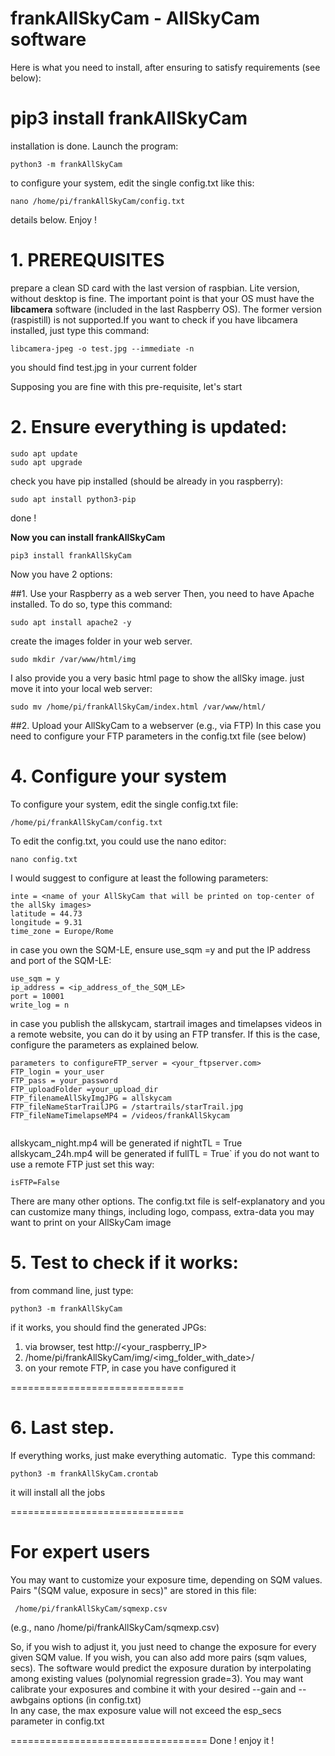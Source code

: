 # frankAllSkyCam - AllSkyCam software 

Here is what you need to install, after ensuring to satisfy requirements (see below):

# pip3 install frankAllSkyCam

installation is done.
Launch the program:

`python3 -m frankAllSkyCam`

to configure your system, edit the single config.txt like this:

`nano /home/pi/frankAllSkyCam/config.txt`

details below. Enjoy !



# 1. PREREQUISITES
prepare a clean SD card with the last version of raspbian. Lite version, without desktop is fine. 
The important point is that your OS must have the **libcamera** software (included in the last Raspberry OS).
The former version (raspistill) is not supported.If you want to check if you have libcamera installed, just type this command:

`libcamera-jpeg -o test.jpg --immediate -n`

you should find test.jpg in your current folder

Supposing you are fine with this pre-requisite, let's start

# 2. Ensure everything is updated:

```
sudo apt update
sudo apt upgrade
```
check you have pip installed (should be already in you raspberry):

`sudo apt install python3-pip`

done !

**Now you can install frankAllSkyCam**

`pip3 install frankAllSkyCam`

Now you have 2 options:

##1. Use your Raspberry as a web server
Then, you need to have Apache installed. To do so, type this command:

`sudo apt install apache2 -y`

create the images folder in your web server.
```
sudo mkdir /var/www/html/img
```

I also provide you a very basic html page to show the allSky image. just move it into your local web server:

```
sudo mv /home/pi/frankAllSkyCam/index.html /var/www/html/
```


##2. Upload your AllSkyCam to a webserver (e.g., via FTP)
In this case you need to configure your FTP parameters in the config.txt file (see below)

# 4. Configure your system

To configure your system, edit the single config.txt file:

`/home/pi/frankAllSkyCam/config.txt`

To edit the config.txt, you could use the nano editor:

`nano config.txt`

I would suggest to configure at least the following parameters:

```
inte = <name of your AllSkyCam that will be printed on top-center of the allSky images>
latitude = 44.73
longitude = 9.31
time_zone = Europe/Rome

```
in case you own the SQM-LE, ensure use_sqm =y and put the IP address and port of the SQM-LE:

```
use_sqm = y 
ip_address = <ip_address_of_the_SQM_LE>
port = 10001
write_log = n
```
 
in case you publish the allskycam, startrail images and timelapses videos in a remote website, you can do it by using an FTP transfer. If this is the case, configure the parameters as explained below.
  

```
parameters to configureFTP_server = <your_ftpserver.com>
FTP_login = your_user
FTP_pass = your_password 
FTP_uploadFolder =your_upload_dir
FTP_filenameAllSkyImgJPG = allskycam
FTP_fileNameStarTrailJPG = /startrails/starTrail.jpg
FTP_fileNameTimelapseMP4 = /videos/frankAllSkycam
 
```
allskycam_night.mp4 will be generated if nightTL = True
allskycam_24h.mp4 will be generated if fullTL = True`
if you do not want to use a remote FTP just set this way:
  
`isFTP=False`
  
There are many other options. The config.txt file is self-explanatory and you can customize many things, including logo, compass, extra-data you may want to print on your AllSkyCam image
  

 # 5. Test to check if it works:

from command line, just type:

`python3 -m frankAllSkyCam`

if it works, you should find the generated JPGs:

1. via browser, test http://<your_raspberry_IP>
2. /home/pi/frankAllSkyCam/img/<img_folder_with_date>/<jpg files>
3. on your remote FTP, in case you have configured it
  

==============================
  
# 6. Last step. 
  
If everything works, just make everything automatic. 
Type this command:

`python3 -m frankAllSkyCam.crontab`
  
it will install all the jobs
  
==============================
 
  
# For expert users 
  
You may want to customize your exposure time, depending on SQM values.
Pairs "(SQM value, exposure in secs)" are stored in this file:
   
 ` /home/pi/frankAllSkyCam/sqmexp.csv`
  
  (e.g., nano   /home/pi/frankAllSkyCam/sqmexp.csv)

So, if you wish to adjust it, you just need to change the exposure for every given SQM value. If you wish, you can also add more pairs (sqm values, secs).
 The software would predict the exposure duration by interpolating among existing values (polynomial regression grade=3).
 You may want calibrate your exposures and combine it with your desired --gain and --awbgains options (in config.txt)  
 In any case, the max exposure value will not exceed the esp_secs parameter in config.txt
  
 ================================== 
Done !
enjoy it !
